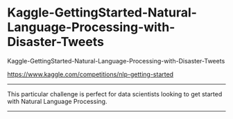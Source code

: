 # Kaggle-GettingStarted-Natural-Language-Processing-with-Disaster-Tweets
Kaggle-GettingStarted-Natural-Language-Processing-with-Disaster-Tweets

https://www.kaggle.com/competitions/nlp-getting-started

-----

This particular challenge is perfect for data scientists looking to get started with Natural Language Processing.

-----
